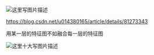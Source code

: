 ![这里写图片描述](https://i.loli.net/2021/11/14/LC75XwBZVIeSFGR.jpg)

https://blog.csdn.net/u014380165/article/details/81273343

用某一层的特征图不如融合每一层的特征图



![这里十大写图片描述](https://i.loli.net/2021/11/14/LrYv9foTSwtDnXV.jpg)